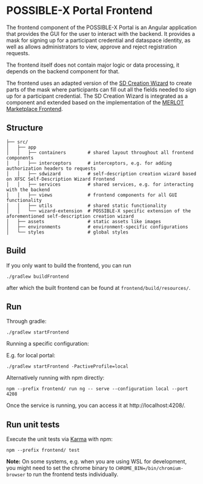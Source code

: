 # POSSIBLE-X Portal Frontend

The frontend component of the POSSIBLE-X Portal is an Angular application that provides the GUI for the user to interact with the backend.
It provides a mask for signing up for a participant credential and dataspace identity, as well as allows administrators to view, approve and reject registration requests.

The frontend itself does not contain major logic or data processing, it depends on the backend component for that.

The frontend uses an adapted version of the [SD Creation Wizard](https://gitlab.eclipse.org/eclipse/xfsc/self-description-tooling/sd-creation-wizard-frontend) to create parts of the
mask where participants can fill out all the fields needed to sign up for a participant credential. 
The SD Creation Wizard is integrated as a component and extended based on the implementation of the
[MERLOT Marketplace Frontend](https://github.com/merlot-education/marketplace-frontend).

## Structure

```
├── src/
│   ├── app
│   │   ├── containers        # shared layout throughout all frontend components
│   │   ├── interceptors      # interceptors, e.g. for adding authorization headers to requests
│   │   ├── sdwizard          # self-description creation wizard based on XFSC Self-Description Wizard Frontend
│   │   ├── services          # shared services, e.g. for interacting with the backend
│   │   ├── views             # frontend components for all GUI functionality 
│   │   ├── utils             # shared static functionality 
│   │   └── wizard-extension  # POSSIBLE-X specific extension of the aforementioned self-description creation wizard
│   ├── assets                # static assets like images
│   ├── environments          # environment-specific configurations
│   └── styles                # global styles
```

## Build

If you only want to build the frontend, you can run

```
./gradlew buildFrontend
```

after which the built frontend can be found at `frontend/build/resources/`.

## Run

Through gradle:

```
./gradlew startFrontend
```

Running a specific configuration:

E.g. for local portal:

```
./gradlew startFrontend -PactiveProfile=local
```

Alternatively running with npm directly:

```
npm --prefix frontend/ run ng -- serve --configuration local --port 4208
```

Once the service is running, you can access it at http://localhost:4208/.

## Run unit tests

Execute the unit tests via [Karma](https://karma-runner.github.io) with npm:

```
npm --prefix frontend/ test
```

**Note:** On some systems, e.g. when you are using WSL for development, you might need to set the chrome binary to `CHROME_BIN=/bin/chromium-browser` to run the frontend tests individually.
